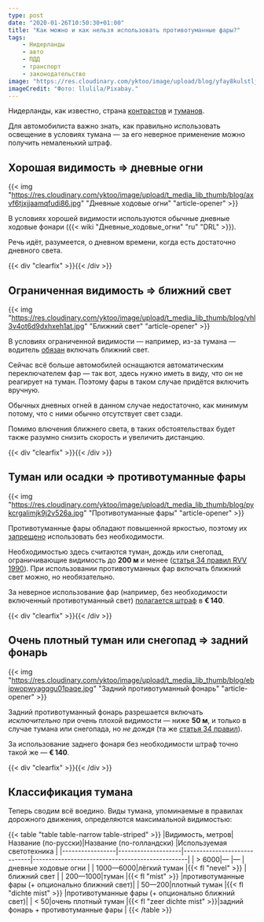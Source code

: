 ```yaml
---
type: post
date: "2020-01-26T10:50:30+01:00"
title: "Как можно и как нельзя использовать противотуманные фары?"
tags:
    - Нидерланды
    - авто
    - ПДД
    - транспорт
    - законодательство
image: "https://res.cloudinary.com/yktoo/image/upload/blog/yfay8kulstlj6oovpklr.jpg"
imageCredit: "Фото: llulila/Pixabay."
---
```


Нидерланды, как известно, страна [контрастов](0063) и [туманов](0128).

Для автомобилиста важно знать, как правильно использовать освещение в условиях тумана — за его неверное применение можно получить немаленький штраф.

<!--more-->

## Хорошая видимость ⇒ дневные огни

{{< img "https://res.cloudinary.com/yktoo/image/upload/t_media_lib_thumb/blog/axvf6tjxjjaamqfudi86.jpg" "Дневные ходовые огни" "article-opener" >}}

В условиях хорошей видимости используются обычные дневные ходовые фонари ({{< wiki "Дневные_ходовые_огни" "ru" "DRL" >}}).

Речь идёт, разумеется, о дневном времени, когда есть достаточно дневного света.

{{< div "clearfix" >}}{{< /div >}}

## Ограниченная видимость ⇒ ближний свет

{{< img "https://res.cloudinary.com/yktoo/image/upload/t_media_lib_thumb/blog/yhl3v4ot6d9dxhxeh1at.jpg" "Ближний свет" "article-opener" >}}

В условиях ограниченной видимости — например, из-за тумана — водитель [обязан](https://www.anwb.nl/verkeer/veiligheid/mist-waarschuwing) включать ближний свет.

Сейчас всё больше автомобилей оснащаются автоматическим переключателем фар — так вот, здесь нужно иметь в виду, что он не реагирует на туман. Поэтому фары в таком случае придётся включить вручную.

Обычных дневных огней в данном случае недостаточно, как минимум потому, что с ними обычно отсутствует свет сзади.

Помимо влючения ближнего света, в таких обстоятельствах будет также разумно снизить скорость и увеличить дистанцию.

{{< div "clearfix" >}}{{< /div >}}

## Туман или осадки ⇒ противотуманные фары

{{< img "https://res.cloudinary.com/yktoo/image/upload/t_media_lib_thumb/blog/pykcrgalimjk9j2v526a.jpg" "Противотуманные фары" "article-opener" >}}

Противотуманные фары обладают повышенной яркостью, поэтому их [запрещено](https://www.anwb.nl/auto/onderhoud-en-reparatie/autoverlichting-en-autoruiten/soorten-autoverlichting) использовать без необходимости.

Необходимостью здесь считаются туман, дождь или снегопад, ограничивающие видимость до **200 м** и менее ([статья 34 правил RVV 1990](https://wetten.overheid.nl/jci1.3:c:BWBR0004825&hoofdstuk=II&paragraaf=13&artikel=34&z=2020-01-01&g=2020-01-01)). При использовании противотуманных фар включать ближний свет можно, но необязательно.

За неверное использование фар (например, без необходимости включенный противотуманный свет) [полагается штраф](https://www.anwb.nl/auto/onderhoud-en-reparatie/autoverlichting-en-autoruiten/autoverlichting-de-regels) в **€ 140**.

{{< div "clearfix" >}}{{< /div >}}

## Очень плотный туман или снегопад ⇒ задний фонарь

{{< img "https://res.cloudinary.com/yktoo/image/upload/t_media_lib_thumb/blog/ebipwopwyagqgu01paqe.jpg" "Задний противотуманный фонарь" "article-opener" >}}

Задний противотуманный фонарь разрешается включать *исключительно* при очень плохой видимости — ниже **50 м**, и только в случае тумана или снегопада, но *не дождя* (та же [статья 34 правил](https://wetten.overheid.nl/jci1.3:c:BWBR0004825&hoofdstuk=II&paragraaf=13&artikel=34&z=2020-01-01&g=2020-01-01)).

За использование заднего фонаря без необходимости штраф точно такой же — **€ 140**.

{{< div "clearfix" >}}{{< /div >}}

## Классификация тумана

Теперь сводим всё воедино. Виды тумана, упоминаемые в правилах дорожного движения, определяются максимальной видимостью:

{{< table "table table-narrow table-striped" >}}
|Видимость, метров|Название (по-русски)|Название (по-голландски)     |Используемая светотехника                        |
|-----------------|--------------------|-----------------------------|-------------------------------------------------|
|           > 6000|—                   |—                            |дневные ходовые огни                             |
|        1000—6000|лёгкий туман        |{{< fl "nevel" >}}           |ближний свет                                     |
|         200—1000|туман               |{{< fl "mist" >}}            |противотуманные фары (+ опционально ближний свет)|
|           50—200|плотный туман       |{{< fl "dichte mist" >}}     |противотуманные фары (+ опционально ближний свет)|
|             < 50|очень плотный туман |{{< fl "zeer dichte mist" >}}|задний фонарь + противотуманные фары             |
{{< /table >}}
